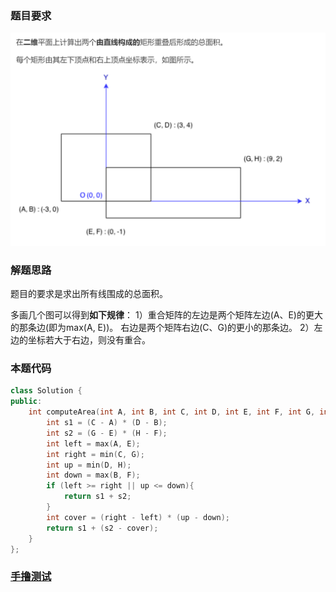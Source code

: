 ### 题目要求

![](pic/223.png)

### 解题思路

题目的要求是求出所有线围成的总面积。

多画几个图可以得到**如下规律**：
1）重合矩阵的左边是两个矩阵左边(A、E)的更大的那条边(即为max(A, E))。
右边是两个矩阵右边(C、G)的更小的那条边。
2）左边的坐标若大于右边，则没有重合。

### 本题代码

```c++
class Solution {
public:
    int computeArea(int A, int B, int C, int D, int E, int F, int G, int H) {
        int s1 = (C - A) * (D - B);
        int s2 = (G - E) * (H - F);
        int left = max(A, E);
        int right = min(C, G);
        int up = min(D, H);
        int down = max(B, F);
        if (left >= right || up <= down){
            return s1 + s2;
        }
        int cover = (right - left) * (up - down);
        return s1 + (s2 - cover);
    }
};
```

### [手撸测试](https://leetcode-cn.com/problems/rectangle-area/)  

